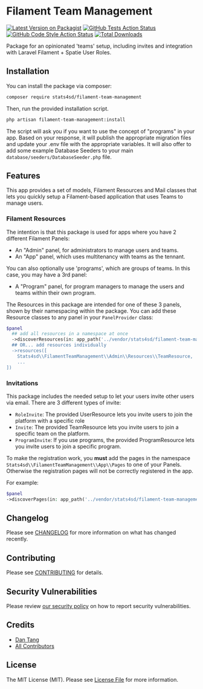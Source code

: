 # Filament Team Management

[![Latest Version on Packagist](https://img.shields.io/packagist/v/stats4sd/filament-team-management.svg?style=flat-square)](https://packagist.org/packages/stats4sd/filament-team-management)
[![GitHub Tests Action Status](https://img.shields.io/github/actions/workflow/status/stats4sd/filament-team-management/run-tests.yml?branch=main&label=tests&style=flat-square)](https://github.com/stats4sd/filament-team-management/actions?query=workflow%3Arun-tests+branch%3Amain)
[![GitHub Code Style Action Status](https://img.shields.io/github/actions/workflow/status/stats4sd/filament-team-management/fix-php-code-styling.yml?branch=main&label=code%20style&style=flat-square)](https://github.com/stats4sd/filament-team-management/actions?query=workflow%3A"Fix+PHP+code+styling"+branch%3Amain)
[![Total Downloads](https://img.shields.io/packagist/dt/stats4sd/filament-team-management.svg?style=flat-square)](https://packagist.org/packages/stats4sd/filament-team-management)

Package for an opinionated 'teams' setup, including invites and integration with Laravel Filament + Spatie User Roles.


## Installation

You can install the package via composer:

```bash
composer require stats4sd/filament-team-management
```

Then, run the provided installation script. 

```bash
php artisan filament-team-management:install
```

The script will ask you if you want to use the concept of "programs" in your app. Based on your response, it will publish the appropriate migration files and update your .env file with the appropriate variables. It will also offer to add some example Database Seeders to your main `database/seeders/DatabaseSeeder.php` file. 


## Features

This app provides a set of models, Filament Resources and Mail classes that lets you quickly setup a Filament-based application that uses Teams to manage users. 


### Filament Resources

The intention is that this package is used for apps where you have 2 different Filament Panels: 

- An "Admin" panel, for administrators to manage users and teams.
- An "App" panel, which uses multitenancy with teams as the tennant.

You can also optionally use 'programs', which are groups of teams. In this case, you may have a 3rd panel:

- A "Program" panel, for program managers to manage the users and teams within their own program.

The Resources in this package are intended for one of these 3 panels, shown by their namespacing within the package. You can add these Resource classes to any panel in your `PanelProvider` class:

```php
$panel
  ## add all resources in a namespace at once
  ->discoverResources(in: app_path('../vendor/stats4sd/filament-team-management/src/Filament/Admin/Resources'), for: 'Stats4sd\\FilamentTeamManagement\\Admin\\Resources)
  ## OR... add resources individually
  ->resources([
    Stats4sd\\FilamentTeamManagement\\Admin\\Resources\\TeamResource,
    ...
])
```

### Invitations

This package includes the needed setup to let your users invite other users via email. There are 3 different types of invite:

  - `RoleInvite`: The provided UserResource lets you invite users to join the platform with a specific role
  - `Invite`: The provided TeamResource lets you invite users to join a specific team on the platform.
  - `ProgramInvite`: If you use programs, the provided ProgramResource lets you invite users to join a specific program.
 
To make the registration work, you **must** add the pages in the namespace `Stats4sd\\FilamentTeamManagement\\App\\Pages` to one of your Panels. Otherwise the registration pages will not be correctly registered in the app. 

For example: 

```php
$panel
->discoverPages(in: app_path('../vendor/stats4sd/filament-team-management/src/Filament/App/Pages'), for: 'Stats4sd\\FilamentTeamManagement\\App\\Pages)
```



## Changelog

Please see [CHANGELOG](CHANGELOG.md) for more information on what has changed recently.

## Contributing

Please see [CONTRIBUTING](.github/CONTRIBUTING.md) for details.

## Security Vulnerabilities

Please review [our security policy](../../security/policy) on how to report security vulnerabilities.

## Credits

- [Dan Tang](https://github.com/stats4sd)
- [All Contributors](../../contributors)

## License

The MIT License (MIT). Please see [License File](LICENSE.md) for more information.
